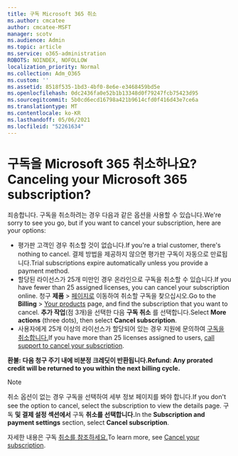 ```yaml
---
title: 구독 Microsoft 365 취소
ms.author: cmcatee
author: cmcatee-MSFT
manager: scotv
ms.audience: Admin
ms.topic: article
ms.service: o365-administration
ROBOTS: NOINDEX, NOFOLLOW
localization_priority: Normal
ms.collection: Adm_O365
ms.custom: ''
ms.assetid: 8518f535-1bd3-4bf0-8e6e-e3468459bd5e
ms.openlocfilehash: 0dc2436fa0e52b1b13348d0f79247fcb75423d95
ms.sourcegitcommit: 5b0cd6ecd16798a421b9614cfd0f416d43e7ce6a
ms.translationtype: MT
ms.contentlocale: ko-KR
ms.lasthandoff: 05/06/2021
ms.locfileid: "52261634"
---
```

# <a name="canceling-your-microsoft-365-subscription"></a><span data-ttu-id="5205b-102">구독을 Microsoft 365 취소하나요?</span><span class="sxs-lookup"><span data-stu-id="5205b-102">Canceling your Microsoft 365 subscription?</span></span>

<span data-ttu-id="5205b-103">죄송합니다. 구독을 취소하려는 경우 다음과 같은 옵션을 사용할 수 있습니다.</span><span class="sxs-lookup"><span data-stu-id="5205b-103">We're sorry to see you go, but if you want to cancel your subscription, here are your options:</span></span>
  
- <span data-ttu-id="5205b-104">평가판 고객인 경우 취소할 것이 없습니다.</span><span class="sxs-lookup"><span data-stu-id="5205b-104">If you're a trial customer, there's nothing to cancel.</span></span> <span data-ttu-id="5205b-105">결제 방법을 제공하지 않으면 평가판 구독이 자동으로 만료됩니다.</span><span class="sxs-lookup"><span data-stu-id="5205b-105">Trial subscriptions expire automatically unless you provide a payment method.</span></span>
- <span data-ttu-id="5205b-106">할당된 라이선스가 25개 미만인 경우 온라인으로 구독을 취소할 수 있습니다.</span><span class="sxs-lookup"><span data-stu-id="5205b-106">If you have fewer than 25 assigned licenses, you can cancel your subscription online.</span></span> <span data-ttu-id="5205b-107">청구 **제품** \> [페이지로](https://go.microsoft.com/fwlink/p/?linkid=842054) 이동하여 취소할 구독을 찾으십시오.</span><span class="sxs-lookup"><span data-stu-id="5205b-107">Go to the **Billing** \> [Your products](https://go.microsoft.com/fwlink/p/?linkid=842054) page, and find the subscription that you want to cancel.</span></span> <span data-ttu-id="5205b-108">**추가 작업**(점 3개)을 선택한 다음 **구독 취소** 를 선택합니다.</span><span class="sxs-lookup"><span data-stu-id="5205b-108">Select **More actions** (three dots), then select **Cancel subscription**.</span></span>
- <span data-ttu-id="5205b-109">사용자에게 25개 이상의 라이선스가 할당되어 있는 경우 지원에 문의하여 [구독을 취소합니다.](/microsoft-365/admin/contact-support-for-business-products?view=o365-worldwide)</span><span class="sxs-lookup"><span data-stu-id="5205b-109">If you have more than 25 licenses assigned to users, [call support to cancel your subscription](/microsoft-365/admin/contact-support-for-business-products?view=o365-worldwide).</span></span>

<span data-ttu-id="5205b-110">**환불: 다음 청구 주기 내에 비분정 크레딧이 반환됩니다.**</span><span class="sxs-lookup"><span data-stu-id="5205b-110">**Refund: Any prorated credit will be returned to you within the next billing cycle.**</span></span>

> [!NOTE]
> <span data-ttu-id="5205b-111">취소 옵션이 없는 경우 구독을 선택하여 세부 정보 페이지를 봐야 합니다.</span><span class="sxs-lookup"><span data-stu-id="5205b-111">If you don't see the option to cancel, select the subscription to view the details page.</span></span> <span data-ttu-id="5205b-112">구독 **및 결제 설정 섹션에서** 구독 **취소를 선택합니다.**</span><span class="sxs-lookup"><span data-stu-id="5205b-112">In the **Subscription and payment settings** section, select **Cancel subscription**.</span></span>

<span data-ttu-id="5205b-113">자세한 내용은 구독 [취소를 참조하세요.](https://docs.microsoft.com/microsoft-365/commerce/subscriptions/cancel-your-subscription)</span><span class="sxs-lookup"><span data-stu-id="5205b-113">To learn more, see [Cancel your subscription](https://docs.microsoft.com/microsoft-365/commerce/subscriptions/cancel-your-subscription).</span></span>